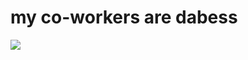 <!--
id: 16573545635
link: http://tumblr.atmos.org/post/16573545635/my-co-workers-are-dabess
slug: my-co-workers-are-dabess
date: Fri Jan 27 2012 03:08:49 GMT-0800 (PST)
publish: 2012-01-027
tags: 
title: my co-workers are dabess
-->


my co-workers are dabess
========================

![](http://25.media.tumblr.com/tumblr_lygeyqoSM41qz4sngo1_500.gif)

